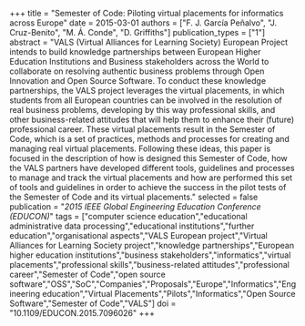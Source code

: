 +++
title = "Semester of Code: Piloting virtual placements for informatics across Europe"
date = 2015-03-01
authors = ["F. J. García Peñalvo", "J. Cruz-Benito", "M. Á. Conde", "D. Griffiths"]
publication_types = ["1"]
abstract = "VALS (Virtual Alliances for Learning Society) European Project intends to build knowledge partnerships between European Higher Education Institutions and Business stakeholders across the World to collaborate on resolving authentic business problems through Open Innovation and Open Source Software. To conduct these knowledge partnerships, the VALS project leverages the virtual placements, in which students from all European countries can be involved in the resolution of real business problems, developing by this way professional skills, and other business-related attitudes that will help them to enhance their (future) professional career. These virtual placements result in the Semester of Code, which is a set of practices, methods and processes for creating and managing real virtual placements. Following these ideas, this paper is focused in the description of how is designed this Semester of Code, how the VALS partners have developed different tools, guidelines and processes to manage and track the virtual placements and how are performed this set of tools and guidelines in order to achieve the success in the pilot tests of the Semester of Code and its virtual placements."
selected = false
publication = "*2015 IEEE Global Engineering Education Conference (EDUCON)*"
tags = ["computer science education","educational administrative data processing","educational institutions","further education","organisational aspects","VALS European project","Virtual Alliances for Learning Society project","knowledge partnerships","European higher education institutions","business stakeholders","informatics","virtual placements","professional skills","business-related attitudes","professional career","Semester of Code","open source software","OSS","SoC","Companies","Proposals","Europe","Informatics","Engineering education","Virtual Placements","Pilots","Informatics","Open Source Software","Semester of Code","VALS"]
doi = "10.1109/EDUCON.2015.7096026"
+++
